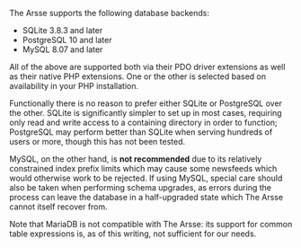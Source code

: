 The Arsse supports the following database backends:

- SQLite 3.8.3 and later
- PostgreSQL 10 and later
- MySQL 8.07 and later

All of the above are supported both via their PDO driver extensions as well as their native PHP extensions. One or the other is selected based on availability in your PHP installation.

Functionally there is no reason to prefer either SQLite or PostgreSQL over the other. SQLite is significantly simpler to set up in most cases, requiring only read and write access to a containing directory in order to function; PostgreSQL may perform better than SQLite when serving hundreds of users or more, though this has not been tested.

MySQL, on the other hand, is **not recommended** due to its relatively constrained index prefix limits which may cause some newsfeeds which would otherwise work to be rejected. If using MySQL, special care should also be taken when performing schema upgrades, as errors during the process can leave the database in a half-upgraded state which The Arsse cannot itself recover from.

Note that MariaDB is not compatible with The Arsse: its support for common table expressions is, as of this writing, not sufficient for our needs.
